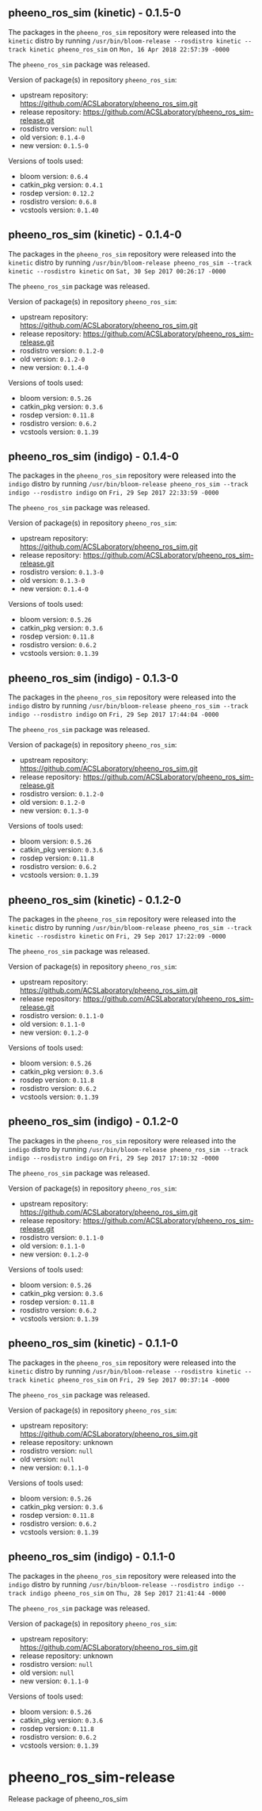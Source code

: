 ## pheeno_ros_sim (kinetic) - 0.1.5-0

The packages in the `pheeno_ros_sim` repository were released into the `kinetic` distro by running `/usr/bin/bloom-release --rosdistro kinetic --track kinetic pheeno_ros_sim` on `Mon, 16 Apr 2018 22:57:39 -0000`

The `pheeno_ros_sim` package was released.

Version of package(s) in repository `pheeno_ros_sim`:

- upstream repository: https://github.com/ACSLaboratory/pheeno_ros_sim.git
- release repository: https://github.com/ACSLaboratory/pheeno_ros_sim-release.git
- rosdistro version: `null`
- old version: `0.1.4-0`
- new version: `0.1.5-0`

Versions of tools used:

- bloom version: `0.6.4`
- catkin_pkg version: `0.4.1`
- rosdep version: `0.12.2`
- rosdistro version: `0.6.8`
- vcstools version: `0.1.40`


## pheeno_ros_sim (kinetic) - 0.1.4-0

The packages in the `pheeno_ros_sim` repository were released into the `kinetic` distro by running `/usr/bin/bloom-release pheeno_ros_sim --track kinetic --rosdistro kinetic` on `Sat, 30 Sep 2017 00:26:17 -0000`

The `pheeno_ros_sim` package was released.

Version of package(s) in repository `pheeno_ros_sim`:

- upstream repository: https://github.com/ACSLaboratory/pheeno_ros_sim.git
- release repository: https://github.com/ACSLaboratory/pheeno_ros_sim-release.git
- rosdistro version: `0.1.2-0`
- old version: `0.1.2-0`
- new version: `0.1.4-0`

Versions of tools used:

- bloom version: `0.5.26`
- catkin_pkg version: `0.3.6`
- rosdep version: `0.11.8`
- rosdistro version: `0.6.2`
- vcstools version: `0.1.39`


## pheeno_ros_sim (indigo) - 0.1.4-0

The packages in the `pheeno_ros_sim` repository were released into the `indigo` distro by running `/usr/bin/bloom-release pheeno_ros_sim --track indigo --rosdistro indigo` on `Fri, 29 Sep 2017 22:33:59 -0000`

The `pheeno_ros_sim` package was released.

Version of package(s) in repository `pheeno_ros_sim`:

- upstream repository: https://github.com/ACSLaboratory/pheeno_ros_sim.git
- release repository: https://github.com/ACSLaboratory/pheeno_ros_sim-release.git
- rosdistro version: `0.1.3-0`
- old version: `0.1.3-0`
- new version: `0.1.4-0`

Versions of tools used:

- bloom version: `0.5.26`
- catkin_pkg version: `0.3.6`
- rosdep version: `0.11.8`
- rosdistro version: `0.6.2`
- vcstools version: `0.1.39`


## pheeno_ros_sim (indigo) - 0.1.3-0

The packages in the `pheeno_ros_sim` repository were released into the `indigo` distro by running `/usr/bin/bloom-release pheeno_ros_sim --track indigo --rosdistro indigo` on `Fri, 29 Sep 2017 17:44:04 -0000`

The `pheeno_ros_sim` package was released.

Version of package(s) in repository `pheeno_ros_sim`:

- upstream repository: https://github.com/ACSLaboratory/pheeno_ros_sim.git
- release repository: https://github.com/ACSLaboratory/pheeno_ros_sim-release.git
- rosdistro version: `0.1.2-0`
- old version: `0.1.2-0`
- new version: `0.1.3-0`

Versions of tools used:

- bloom version: `0.5.26`
- catkin_pkg version: `0.3.6`
- rosdep version: `0.11.8`
- rosdistro version: `0.6.2`
- vcstools version: `0.1.39`


## pheeno_ros_sim (kinetic) - 0.1.2-0

The packages in the `pheeno_ros_sim` repository were released into the `kinetic` distro by running `/usr/bin/bloom-release pheeno_ros_sim --track kinetic --rosdistro kinetic` on `Fri, 29 Sep 2017 17:22:09 -0000`

The `pheeno_ros_sim` package was released.

Version of package(s) in repository `pheeno_ros_sim`:

- upstream repository: https://github.com/ACSLaboratory/pheeno_ros_sim.git
- release repository: https://github.com/ACSLaboratory/pheeno_ros_sim-release.git
- rosdistro version: `0.1.1-0`
- old version: `0.1.1-0`
- new version: `0.1.2-0`

Versions of tools used:

- bloom version: `0.5.26`
- catkin_pkg version: `0.3.6`
- rosdep version: `0.11.8`
- rosdistro version: `0.6.2`
- vcstools version: `0.1.39`


## pheeno_ros_sim (indigo) - 0.1.2-0

The packages in the `pheeno_ros_sim` repository were released into the `indigo` distro by running `/usr/bin/bloom-release pheeno_ros_sim --track indigo --rosdistro indigo` on `Fri, 29 Sep 2017 17:10:32 -0000`

The `pheeno_ros_sim` package was released.

Version of package(s) in repository `pheeno_ros_sim`:

- upstream repository: https://github.com/ACSLaboratory/pheeno_ros_sim.git
- release repository: https://github.com/ACSLaboratory/pheeno_ros_sim-release.git
- rosdistro version: `0.1.1-0`
- old version: `0.1.1-0`
- new version: `0.1.2-0`

Versions of tools used:

- bloom version: `0.5.26`
- catkin_pkg version: `0.3.6`
- rosdep version: `0.11.8`
- rosdistro version: `0.6.2`
- vcstools version: `0.1.39`


## pheeno_ros_sim (kinetic) - 0.1.1-0

The packages in the `pheeno_ros_sim` repository were released into the `kinetic` distro by running `/usr/bin/bloom-release --rosdistro kinetic --track kinetic pheeno_ros_sim` on `Fri, 29 Sep 2017 00:37:14 -0000`

The `pheeno_ros_sim` package was released.

Version of package(s) in repository `pheeno_ros_sim`:

- upstream repository: https://github.com/ACSLaboratory/pheeno_ros_sim.git
- release repository: unknown
- rosdistro version: `null`
- old version: `null`
- new version: `0.1.1-0`

Versions of tools used:

- bloom version: `0.5.26`
- catkin_pkg version: `0.3.6`
- rosdep version: `0.11.8`
- rosdistro version: `0.6.2`
- vcstools version: `0.1.39`


## pheeno_ros_sim (indigo) - 0.1.1-0

The packages in the `pheeno_ros_sim` repository were released into the `indigo` distro by running `/usr/bin/bloom-release --rosdistro indigo --track indigo pheeno_ros_sim` on `Thu, 28 Sep 2017 21:41:44 -0000`

The `pheeno_ros_sim` package was released.

Version of package(s) in repository `pheeno_ros_sim`:

- upstream repository: https://github.com/ACSLaboratory/pheeno_ros_sim.git
- release repository: unknown
- rosdistro version: `null`
- old version: `null`
- new version: `0.1.1-0`

Versions of tools used:

- bloom version: `0.5.26`
- catkin_pkg version: `0.3.6`
- rosdep version: `0.11.8`
- rosdistro version: `0.6.2`
- vcstools version: `0.1.39`


# pheeno_ros_sim-release
Release package of pheeno_ros_sim
